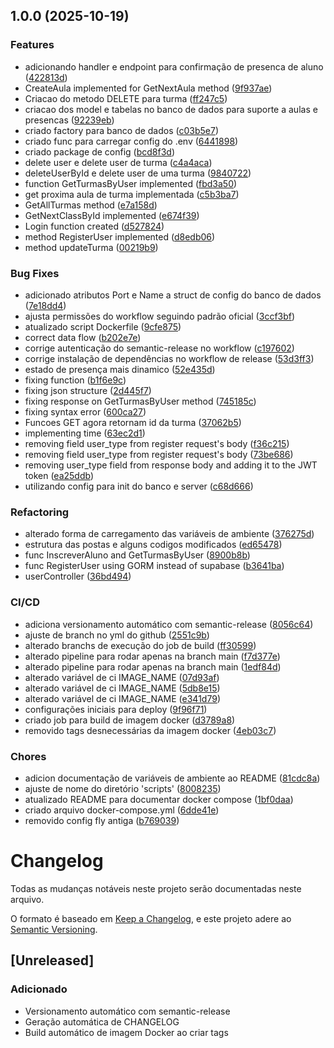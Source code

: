 ## 1.0.0 (2025-10-19)


### Features

* adicionando handler e endpoint para confirmação de presenca de aluno ([422813d](https://github.com/nucleo-de-esportes/backend/commit/422813d1b2376ffc073d1c7cee8bc759a07e4bf8))
* CreateAula implemented for GetNextAula method ([9f937ae](https://github.com/nucleo-de-esportes/backend/commit/9f937ae220b2795263217d15451e9013a556aa65))
* Criacao do metodo DELETE para turma ([ff247c5](https://github.com/nucleo-de-esportes/backend/commit/ff247c5a05aa2366cc65f1e2a1aefd16ee1ac5a5))
* criacao dos model e tabelas no banco de dados para suporte a aulas e presencas ([92239eb](https://github.com/nucleo-de-esportes/backend/commit/92239eb4b7b980850c81742636b36ac3d0bb0a41))
* criado factory para banco de dados ([c03b5e7](https://github.com/nucleo-de-esportes/backend/commit/c03b5e7a49f4665675d841df32315379d67f0c56))
* criado func para carregar config do .env ([6441898](https://github.com/nucleo-de-esportes/backend/commit/64418980dadc4be8d78ca440e5bd68585a1e4369))
* criado package de config ([bcd8f3d](https://github.com/nucleo-de-esportes/backend/commit/bcd8f3d9b5d665153503330459915afff323818c))
* delete user e delete user de turma ([c4a4aca](https://github.com/nucleo-de-esportes/backend/commit/c4a4aca7971bd391d81c5cfa2d7c63b57eaf8d93))
* deleteUserById e delete user de uma turma ([9840722](https://github.com/nucleo-de-esportes/backend/commit/98407223f2a84215c3c58f942e8b331319747855))
* function GetTurmasByUser implemented ([fbd3a50](https://github.com/nucleo-de-esportes/backend/commit/fbd3a5031042ecd2b0c107aa934e4b0be598a4bc))
* get proxima aula de turma implementada ([c5b3ba7](https://github.com/nucleo-de-esportes/backend/commit/c5b3ba7d92058381d0d3770924fc00432ea0dfc7))
* GetAllTurmas method ([e7a158d](https://github.com/nucleo-de-esportes/backend/commit/e7a158dbf24bd6b08fd545583c97feb444055dfd))
* GetNextClassById implemented ([e674f39](https://github.com/nucleo-de-esportes/backend/commit/e674f39e38621f5b857adb9036b8deda39046d04))
* Login function created ([d527824](https://github.com/nucleo-de-esportes/backend/commit/d527824381af96339ef445ee819e70ce1939fa2d))
* method RegisterUser implemented ([d8edb06](https://github.com/nucleo-de-esportes/backend/commit/d8edb06e426abdb74dd9a3742b7f7330ec9fc77c))
* method updateTurma ([00219b9](https://github.com/nucleo-de-esportes/backend/commit/00219b92435bc5a4b0756e2097a855bc2a7a9572))


### Bug Fixes

* adicionado atributos Port e Name a struct de config do banco de dados ([7e18dd4](https://github.com/nucleo-de-esportes/backend/commit/7e18dd43ec3e0cd177c2151417fe84e259f687b5))
* ajusta permissões do workflow seguindo padrão oficial ([3ccf3bf](https://github.com/nucleo-de-esportes/backend/commit/3ccf3bfd9b88cd95ea77fdecd5b6a0b8cdcc3a79))
* atualizado script Dockerfile ([9cfe875](https://github.com/nucleo-de-esportes/backend/commit/9cfe875deb49d67d86c5d12a7c75f577afeb576c))
* correct data flow ([b202e7e](https://github.com/nucleo-de-esportes/backend/commit/b202e7eed5f29e99448152bd6be8a4a9332cbf20))
* corrige autenticação do semantic-release no workflow ([c197602](https://github.com/nucleo-de-esportes/backend/commit/c19760200a58dbb6f7f123c3778a92ad783239a3))
* corrige instalação de dependências no workflow de release ([53d3ff3](https://github.com/nucleo-de-esportes/backend/commit/53d3ff3e548815aa7470d3967a703dcc3947d674))
* estado de presença mais dinamico ([52e435d](https://github.com/nucleo-de-esportes/backend/commit/52e435d30cde41157b70ac84082ac103c0759fa1))
* fixing function ([b1f6e9c](https://github.com/nucleo-de-esportes/backend/commit/b1f6e9c1178a3dea47ed3ed2870989a710ca4056))
* fixing json structure ([2d445f7](https://github.com/nucleo-de-esportes/backend/commit/2d445f7aeab322dac88522f07a6b7e916f5ecb9f))
* fixing response on GetTurmasByUser method ([745185c](https://github.com/nucleo-de-esportes/backend/commit/745185cd445ca8fe42a2f8b4e0efd74fbf5fb61a))
* fixing syntax error ([600ca27](https://github.com/nucleo-de-esportes/backend/commit/600ca273f12d388ac342a2245012d15192889d2c))
* Funcoes GET agora retornam id da turma ([37062b5](https://github.com/nucleo-de-esportes/backend/commit/37062b52a67ca44ac939e96359184e5e8557f380))
* implementing time ([63ec2d1](https://github.com/nucleo-de-esportes/backend/commit/63ec2d1ebc6bec11530403a2e2eb4c7122d48ad2))
* removing field user_type from register request's body ([f36c215](https://github.com/nucleo-de-esportes/backend/commit/f36c21533b493fbf117a7d12a872774432a58a0b))
* removing field user_type from register request's body ([73be686](https://github.com/nucleo-de-esportes/backend/commit/73be6868c98a76a99d4ae9dd7a0223435a5790c5))
* removing user_type field from response body and adding it to the JWT token ([ea25ddb](https://github.com/nucleo-de-esportes/backend/commit/ea25ddba0065fb0c3b0bedc160efb8e41e0b2d62))
* utilizando config para init do banco e server ([c68d666](https://github.com/nucleo-de-esportes/backend/commit/c68d666b46456dff6fb9d81949252c23bdc2464b))


### Refactoring

* alterado forma de carregamento das variáveis de ambiente ([376275d](https://github.com/nucleo-de-esportes/backend/commit/376275de77326d1d2611a866a9dabd355d715154))
* estrutura das postas e alguns codigos modificados ([ed65478](https://github.com/nucleo-de-esportes/backend/commit/ed65478398772a82f06afa30b1fe094aebba21b2))
* func InscreverAluno and GetTurmasByUser ([8900b8b](https://github.com/nucleo-de-esportes/backend/commit/8900b8bd9ab229a1a6313d54c877350743ef830f))
* func RegisterUser using GORM instead of supabase ([b3641ba](https://github.com/nucleo-de-esportes/backend/commit/b3641baa86f8584c5abc139ac1f00a4b3f2e5a6a))
* userController ([36bd494](https://github.com/nucleo-de-esportes/backend/commit/36bd494db813251c74de873dc3a5c3aae665176c))


### CI/CD

* adiciona versionamento automático com semantic-release ([8056c64](https://github.com/nucleo-de-esportes/backend/commit/8056c64c9bd85753c5892c267e806c509de53dd2))
* ajuste de branch no yml do github ([2551c9b](https://github.com/nucleo-de-esportes/backend/commit/2551c9bc23720bcf120b6f8f4f4c34388cafb637))
* alterado branchs de execução do job de build ([ff30599](https://github.com/nucleo-de-esportes/backend/commit/ff3059983d0e7c9a877e2e459e29d3e98be7dbb5))
* alterado pipeline para rodar apenas na branch main ([f7d377e](https://github.com/nucleo-de-esportes/backend/commit/f7d377ee647d92d255d2d7da35335c6a8504bd1e))
* alterado pipeline para rodar apenas na branch main ([1edf84d](https://github.com/nucleo-de-esportes/backend/commit/1edf84dff286d4489a234ea122be8b1be6c6c231))
* alterado variável de ci IMAGE_NAME ([07d93af](https://github.com/nucleo-de-esportes/backend/commit/07d93afcb88a29cf6296328d22020b8754cf92f1))
* alterado variável de ci IMAGE_NAME ([5db8e15](https://github.com/nucleo-de-esportes/backend/commit/5db8e1593a316ba35e49c6cf77f861fbd236384e))
* alterado variável de ci IMAGE_NAME ([e341d79](https://github.com/nucleo-de-esportes/backend/commit/e341d79232fabf78c01b4df7282516f955377d8a))
* configurações iniciais para deploy ([9f96f71](https://github.com/nucleo-de-esportes/backend/commit/9f96f715a659f1aa07cf9bb1bc080ada9532dad1))
* criado job para build de imagem docker ([d3789a8](https://github.com/nucleo-de-esportes/backend/commit/d3789a8ecbca6127181e4b4e55dc18f8fafcad91))
* removido tags desnecessárias da imagem docker ([4eb03c7](https://github.com/nucleo-de-esportes/backend/commit/4eb03c7d7c41fea5e880ebd639723a854c752acd))


### Chores

* adicion documentação de variáveis de ambiente ao README ([81cdc8a](https://github.com/nucleo-de-esportes/backend/commit/81cdc8a3d1958de236d972458f1c5a0e7f5617ab))
* ajuste de nome do diretório 'scripts' ([8008235](https://github.com/nucleo-de-esportes/backend/commit/8008235cd77b9e604056e18b554339e9d59eba97))
* atualizado README para documentar docker compose ([1bf0daa](https://github.com/nucleo-de-esportes/backend/commit/1bf0daa0e2c4d7029a75c371eaa82b6984bb5490))
* criado arquivo docker-compose.yml ([6dde41e](https://github.com/nucleo-de-esportes/backend/commit/6dde41e467360b9901a5f8fffc9d809872056d7d))
* removido config fly antiga ([b769039](https://github.com/nucleo-de-esportes/backend/commit/b7690398a87d5116c9d972476976bf3e2683ddfa))

# Changelog

Todas as mudanças notáveis neste projeto serão documentadas neste arquivo.

O formato é baseado em [Keep a Changelog](https://keepachangelog.com/pt-BR/1.0.0/),
e este projeto adere ao [Semantic Versioning](https://semver.org/lang/pt-BR/).

## [Unreleased]

### Adicionado
- Versionamento automático com semantic-release
- Geração automática de CHANGELOG
- Build automático de imagem Docker ao criar tags
